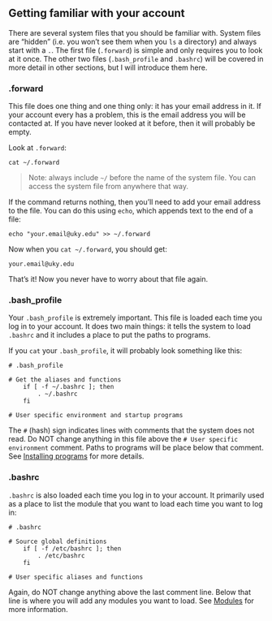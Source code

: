 ## Getting familiar with your account

There are several system files that you should be familiar with. System files are “hidden” (i.e. you won’t see them when you `ls` a directory) and always start with a `.`. The first file (`.forward`) is simple and only requires you to look at it once. The other two files (`.bash_profile` and `.bashrc`) will be covered in more detail in other sections, but I will introduce them here.

### .forward

This file does one thing and one thing only: it has your email address in it. If your account every has a problem, this is the email address you will be contacted at. If you have never looked at it before, then it will probably be empty.

Look at `.forward`:
```
cat ~/.forward
```

> Note: always include `~/` before the name of the system file. You can access the system file from anywhere that way.

If the command returns nothing, then you’ll need to add your email address to the file. You can do this using `echo`, which appends text to the end of a file:
```
echo "your.email@uky.edu" >> ~/.forward
```

Now when you `cat ~/.forward`, you should get:
```
your.email@uky.edu
```

That’s it! Now you never have to worry about that file again.

### .bash\_profile

Your `.bash_profile` is extremely important. This file is loaded each time you log in to your account. It does two main things: it tells the system to load `.bashrc` and it includes a place to put the paths to programs.

If you `cat` your `.bash_profile`, it will probably look something like this:
```
# .bash_profile

# Get the aliases and functions
	if [ -f ~/.bashrc ]; then
		. ~/.bashrc
	fi
	
# User specific environment and startup programs
```

The `#` (hash) sign indicates lines with comments that the system does not read. Do NOT change anything in this file above the `# User specific environment` comment. Paths to programs will be place below that comment. See [Installing programs](#) for more details.

### .bashrc

`.bashrc` is also loaded each time you log in to your account. It primarily used as a place to list the module that you want to load each time you want to log in:
```
# .bashrc

# Source global definitions
	if [ -f /etc/bashrc ]; then
		. /etc/bashrc
	fi
	
# User specific aliases and functions
```

Again, do NOT change anything above the last comment line. Below that line is where you will add any modules you want to load. See [Modules](#) for more information.


